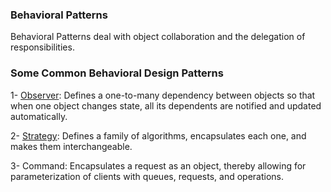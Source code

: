 ### Behavioral Patterns

Behavioral Patterns deal with object collaboration and the delegation of responsibilities. 

### Some Common Behavioral Design Patterns

1- [Observer](./observer.md): Defines a one-to-many dependency between objects so that when one object changes state, all its dependents are notified and updated automatically.

2- [Strategy](./strategy.md): Defines a family of algorithms, encapsulates each one, and makes them interchangeable.

3- Command: Encapsulates a request as an object, thereby allowing for parameterization of clients with queues, requests, and operations.
